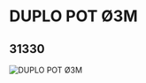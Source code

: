 # DUPLO POT Ø3M
## 31330
![DUPLO POT Ø3M](https://lc-www-live-s.legocdn.com/media/bricks/5/2/4142428.jpg)